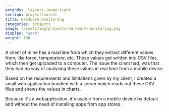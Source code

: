 ```yaml
---
extends: _layouts.image-right
section: projectContent
title: Hardware monitoring
categories: projects
image: /assets/img/projects/hardware-monitoring.png
display: "work"
weight: 100
---
```


A client of mine has a machine from which they extract different values from, like force, temperature, etc. These values get written into CSV files, which then get uploaded to a computer. The issue the client had, was that they had no way of analysing these values in real time from a mobile device.

Based on the requirements and limitations given by my client, I created a small web application bundled with a server which reads out these CSV files and shows the values in charts.

Because it's a webapplication, it's usable from a mobile device by default and without the need of installing apps from app stores.